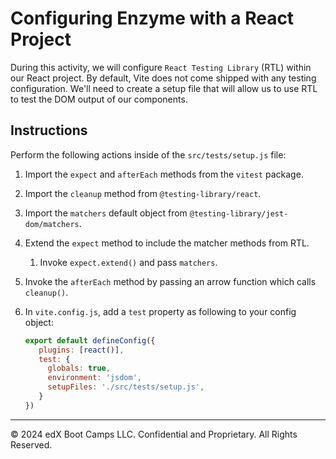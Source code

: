 # Configuring Enzyme with a React Project

During this activity, we will configure `React Testing Library` (RTL) within our React project. By default, Vite does not come shipped with any testing configuration. We'll need to create a setup file that will allow us to use RTL to test the DOM output of our components.

## Instructions

Perform the following actions inside of the `src/tests/setup.js` file:

1. Import the `expect` and `afterEach` methods from the `vitest` package.
2. Import the `cleanup` method from `@testing-library/react`.
3. Import the `matchers` default object from `@testing-library/jest-dom/matchers`.
4. Extend the `expect` method to include the matcher methods from RTL.
   1. Invoke `expect.extend()` and pass `matchers`.
5. Invoke the `afterEach` method by passing an arrow function which calls `cleanup()`.
6. In `vite.config.js`, add a `test` property as following to your config object:

   ```javascript
   export default defineConfig({
      plugins: [react()],
      test: {
        globals: true,
        environment: 'jsdom',
        setupFiles: './src/tests/setup.js',
      }
   })
   ```

---

© 2024 edX Boot Camps LLC. Confidential and Proprietary. All Rights Reserved.
